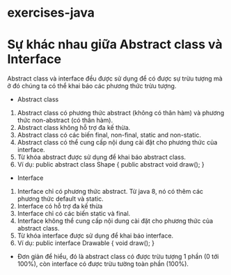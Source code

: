 # exercises-java


# Sự khác nhau giữa Abstract class và Interface

Abstract class và interface đều được sử dụng để có được sự trừu tượng mà ở đó chúng ta có thể khai báo các phương thức trừu tượng. 


* Abstract class

1) Abstract class có phương thức abstract (không có thân hàm) và phương thức non-abstract (có thân hàm).
2) Abstract class không hỗ trợ đa kế thừa.
3) Abstract class có các biến final, non-final, static and non-static.
4) Abstract class có thể cung cấp nội dung cài đặt cho phương thức của interface.
5) Từ khóa abstract được sử dụng để khai báo abstract class.
6) Ví dụ:
public abstract class Shape {
public abstract void draw();
}

* Interface

1) Interface chỉ có phương thức abstract. Từ java 8, nó có thêm các phương thức default và static.
2) Interface có hỗ trợ đa kế thừa
3) Interface chỉ có các biến static và final.
4) Interface không thể cung cấp nội dung cài đặt cho phương thức của abstract class.
5) Từ khóa interface được sử dụng để khai báo interface.
6) Ví dụ:
public interface Drawable {
void draw();
}

* Đơn giản để hiểu, đó là abstract class có được trừu tượng 1 phần (0 tới 100%), còn interface có được trừu tường toàn phần (100%).


